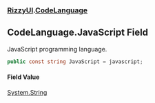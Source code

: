 ### [RizzyUI](RizzyUI 'RizzyUI').[CodeLanguage](RizzyUI.CodeLanguage 'RizzyUI.CodeLanguage')

## CodeLanguage.JavaScript Field

JavaScript programming language.

```csharp
public const string JavaScript = javascript;
```

#### Field Value
[System.String](https://docs.microsoft.com/en-us/dotnet/api/System.String 'System.String')